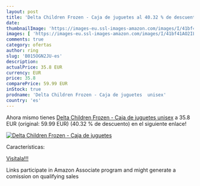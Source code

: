 ```yaml
---
layout: post
title: 'Delta Children Frozen - Caja de juguetes al 40.32 % de descuento'
date: 
thumbnailImage: 'https://images-eu.ssl-images-amazon.com/images/I/41bf41AO2IL._SL200_.jpg'
images: [ 'https://images-eu.ssl-images-amazon.com/images/I/41bf41AO2IL._SL200_.jpg' ]
comments: true
category: ofertas
author: ring
slug: 'B015OGN2JU-es'
description:
actualPrice: 35.8 EUR
currency: EUR
price: 35.8
comparePrice: 59.99 EUR
inStock: true
prodname: 'Delta Children Frozen - Caja de juguetes  unisex'
country: 'es'
---
```


Ahora mismo tienes [Delta Children Frozen - Caja de juguetes  unisex](https://www.amazon.es/dp/B015OGN2JU/?tag=tolees-21) a 35.8 EUR (original: 59.99 EUR) (40.32 %  de descuento) en el siguiente enlace!

[![Delta Children Frozen - Caja de juguetes](https://images-eu.ssl-images-amazon.com/images/I/41bf41AO2IL._SL200_.jpg)](https://www.amazon.es/dp/B015OGN2JU/?tag=tolees-21)

Características:


[Visítala!!!](https://www.amazon.es/dp/B015OGN2JU/?tag=tolees-21)

Links participate in Amazon Associate program and might generate a comission on qualifying sales
